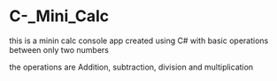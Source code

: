 # C-_Mini_Calc

this is a minin calc console app created using C# with basic operations between only two numbers

the operations are Addition, subtraction, division and multiplication
